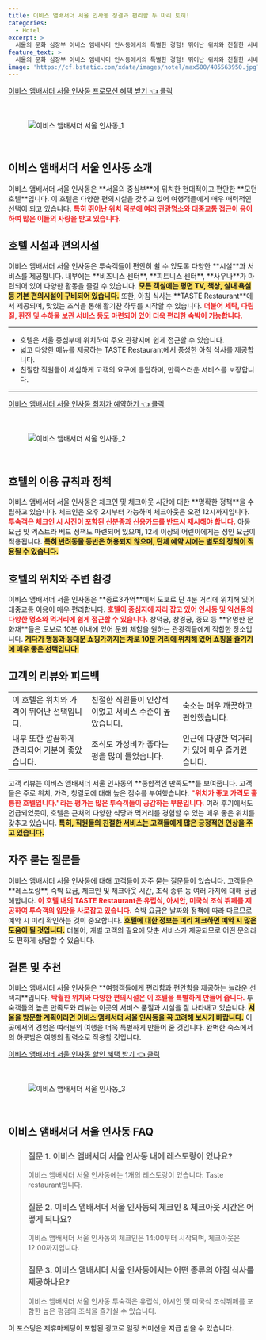 ```yaml
---
title: 이비스 앰배서더 서울 인사동 청결과 편리함 두 마리 토끼!
categories:
  - Hotel
excerpt: >
  서울의 문화 심장부 이비스 앰배서더 인사동에서의 특별한 경험! 뛰어난 위치와 친절한 서비스 가성비 최고의 조식까지 모든 여행객의 마음을 사로잡는 이곳에서 완벽한 휴식을 즐겨보세요!
feature_text: >
  서울의 문화 심장부 이비스 앰배서더 인사동에서의 특별한 경험! 뛰어난 위치와 친절한 서비스 가성비 최고의 조식까지 모든 여행객의 마음을 사로잡는 이곳에서 완벽한 휴식을 즐겨보세요!
image: 'https://cf.bstatic.com/xdata/images/hotel/max500/485563950.jpg?k=748210eca10136968d20803df53123cdae6c77aa5cb1663583fd080c4056443d&o=&hp=1'
---
```


<p><a class="modoo-button" href="https://tinyurl.com/256eq3ew" rel="nofollow noopener">이비스 앰배서더 서울 인사동 프로모션 혜택 받기 👈 클릭</a></p><br/>
<figure class="image"><img alt="이비스 앰배서더 서울 인사동_1" src="https://cf.bstatic.com/xdata/images/hotel/max1024x768/252156245.jpg?k=ee5cf90fefb82349daaf9ef3849a9dd67539dccfc3806671e057e9387d40f5cd&amp;o=&amp;hp=1"/></figure><br/>

<h2 id="이비스_앰배서더_서울_인사동_소개">이비스 앰배서더 서울 인사동 소개</h2>
<p>이비스 앰배서더 서울 인사동은 **서울의 중심부**에 위치한 현대적이고 편안한 **모던 호텔**입니다. 이 호텔은 다양한 편의시설을 갖추고 있어 여행객들에게 매우 매력적인 선택이 되고 있습니다. <b><span style="color: #ee2323;">특히 뛰어난 위치 덕분에 여러 관광명소와 대중교통 접근이 용이하여 많은 이들의 사랑을 받고 있습니다.</span></b></p>
<h2 id="호텔_시설과_편의시설">호텔 시설과 편의시설</h2>
<p>이비스 앰배서더 서울 인사동은 투숙객들이 편안히 쉴 수 있도록 다양한 **시설**과 서비스를 제공합니다. 내부에는 **비즈니스 센터**, **피트니스 센터**, **사우나**가 마련되어 있어 다양한 활동을 즐길 수 있습니다. <b><span style="background-color: #ffe066;">모든 객실에는 평면 TV, 책상, 실내 욕실 등 기본 편의시설이 구비되어 있습니다.</span></b> 또한, 아침 식사는 **TASTE Restaurant**에서 제공되며, 맛있는 조식을 통해 활기찬 하루를 시작할 수 있습니다. <b><span style="color: #ee2323;">더불어 세탁, 다림질, 환전 및 수하물 보관 서비스 등도 마련되어 있어 더욱 편리한 숙박이 가능합니다.</span></b></p>
<hr/>
<ul>
<li>호텔은 서울 중심부에 위치하여 주요 관광지에 쉽게 접근할 수 있습니다.</li>
<li>넓고 다양한 메뉴를 제공하는 TASTE Restaurant에서 풍성한 아침 식사를 제공합니다.</li>
<li>친절한 직원들이 세심하게 고객의 요구에 응답하며, 만족스러운 서비스를 보장합니다.</li>
</ul>
<hr/>
<p><a class="modoo-button" href="https://tinyurl.com/256eq3ew" rel="nofollow noopener">이비스 앰배서더 서울 인사동 최저가 예약하기 👈 클릭</a></p><br/>
<figure class="image"><img alt="이비스 앰배서더 서울 인사동_2" src="https://cf.bstatic.com/xdata/images/hotel/max500/485563950.jpg?k=748210eca10136968d20803df53123cdae6c77aa5cb1663583fd080c4056443d&amp;o=&amp;hp=1"/></figure><br/>
<h2 id="호텔의_이용_규칙과_정책">호텔의 이용 규칙과 정책</h2>
<p>이비스 앰배서더 서울 인사동은 체크인 및 체크아웃 시간에 대한 **명확한 정책**을 수립하고 있습니다. 체크인은 오후 2시부터 가능하며 체크아웃은 오전 12시까지입니다. <b><span style="color: #ee2323;">투숙객은 체크인 시 사진이 포함된 신분증과 신용카드를 반드시 제시해야 합니다.</span></b> 아동 요금 및 엑스트라 베드 정책도 마련되어 있으며, 12세 이상의 어린이에게는 성인 요금이 적용됩니다. <b><span style="background-color: #ffe066;">특히 반려동물 동반은 허용되지 않으며, 단체 예약 시에는 별도의 정책이 적용될 수 있습니다.</span></b></p>
<h2 id="호텔의_위치와_주변_환경">호텔의 위치와 주변 환경</h2>
<p>이비스 앰배서더 서울 인사동은 **종로3가역**에서 도보로 단 4분 거리에 위치해 있어 대중교통 이용이 매우 편리합니다. <b><span style="color: #ee2323;">호텔이 중심지에 자리 잡고 있어 인사동 및 익선동의 다양한 명소와 먹거리에 쉽게 접근할 수 있습니다.</span></b> 창덕궁, 창경궁, 종묘 등 **유명한 문화재**들은 도보로 10분 이내에 있어 문화 체험을 원하는 관광객들에게 적합한 장소입니다. <b><span style="background-color: #ffe066;">게다가 명동과 동대문 쇼핑가까지는 차로 10분 거리에 위치해 있어 쇼핑을 즐기기에 매우 좋은 선택입니다.</span></b></p>
<h2 id="고객의_리뷰와_피드백">고객의 리뷰와 피드백</h2>
<table>
<tr>
<td>이 호텔은 위치와 가격이 뛰어난 선택입니다.</td>
<td>친절한 직원들이 인상적이었고 서비스 수준이 높았습니다.</td>
<td>숙소는 매우 깨끗하고 편안했습니다.</td>
</tr>
<tr>
<td>내부 또한 깔끔하게 관리되어 기분이 좋았습니다.</td>
<td>조식도 가성비가 좋다는 평을 많이 들었습니다.</td>
<td>인근에 다양한 먹거리가 있어 매우 즐거웠습니다.</td>
</tr>
</table>
<p>고객 리뷰는 이비스 앰배서더 서울 인사동의 **종합적인 만족도**를 보여줍니다. 고객들은 주로 위치, 가격, 청결도에 대해 높은 점수를 부여했습니다. <b><span style="color: #ee2323;">"위치가 좋고 가격도 훌륭한 호텔입니다."라는 평가는 많은 투숙객들이 공감하는 부분입니다.</span></b> 여러 후기에서도 언급되었듯이, 호텔은 근처의 다양한 식당과 먹거리를 경험할 수 있는 매우 좋은 위치를 갖추고 있습니다. <b><span style="background-color: #ffe066;">특히, 직원들의 친절한 서비스는 고객들에게 많은 긍정적인 인상을 주고 있습니다.</span></b></p>
<h2 id="자주_묻는_질문들">자주 묻는 질문들</h2>
<p>이비스 앰배서더 서울 인사동에 대해 고객들이 자주 묻는 질문들이 있습니다. 고객들은 **레스토랑**, 숙박 요금, 체크인 및 체크아웃 시간, 조식 종류 등 여러 가지에 대해 궁금해합니다. <b><span style="color: #ee2323;">이 호텔 내의 TASTE Restaurant은 유럽식, 아시안, 미국식 조식 뷔페를 제공하여 투숙객의 입맛을 사로잡고 있습니다.</span></b> 숙박 요금은 날짜와 정책에 따라 다르므로 예약 시 미리 확인하는 것이 중요합니다. <b><span style="background-color: #ffe066;">호텔에 대한 정보는 미리 체크하면 예약 시 많은 도움이 될 것입니다.</span></b> 더불어, 개별 고객의 필요에 맞춘 서비스가 제공되므로 어떤 문의라도 편하게 상담할 수 있습니다.</p>
<h2 id="결론_및_추천">결론 및 추천</h2>
<p>이비스 앰배서더 서울 인사동은 **여행객들에게 편리함과 편안함을 제공하는 놀라운 선택지**입니다. <b><span style="color: #ee2323;">탁월한 위치와 다양한 편의시설은 이 호텔을 특별하게 만들어 줍니다.</span></b> 투숙객들의 높은 만족도와 리뷰는 이곳의 서비스 품질과 시설을 잘 나타내고 있습니다. <b><span style="background-color: #ffe066;">서울을 방문할 계획이라면 이비스 앰배서더 서울 인사동을 꼭 고려해 보시기 바랍니다.</span></b> 이곳에서의 경험은 여러분의 여행을 더욱 특별하게 만들어 줄 것입니다. 완벽한 숙소에서의 하룻밤은 여행의 활력소로 작용할 것입니다.</p>

<p><a class="modoo-button" href="https://tinyurl.com/256eq3ew" rel="nofollow noopener">이비스 앰배서더 서울 인사동 할인 혜택 받기 👈 클릭</a></p><br>

<figure class="image"><img src="https://cf.bstatic.com/xdata/images/hotel/max500/24030542.jpg?k=4fde3742122db554cfa2a383de18557eaccb4aabe4c863a66a39a92177c83f6e&o=&hp=1" alt="이비스 앰배서더 서울 인사동_3"></figure><br>
<h2 id="이비스 앰배서더 서울 인사동_FAQ">이비스 앰배서더 서울 인사동 FAQ</h2>
<div itemscope="" itemtype="https://schema.org/FAQPage"> 
<blockquote> 
<div itemscope="" itemprop="mainEntity" itemtype="https://schema.org/Question"> 
<h3 id="질문_1" itemprop="name">질문 1. 이비스 앰배서더 서울 인사동 내에 레스토랑이 있나요?</h3> 
<div itemscope="" itemprop="acceptedAnswer" itemtype="https://schema.org/Answer"> 
<span itemprop="text"> 
<p>이비스 앰배서더 서울 인사동에는 1개의 레스토랑이 있습니다: Taste restaurant입니다.</p> 
</span> 
</div> 
</div> 
<div itemscope="" itemprop="mainEntity" itemtype="https://schema.org/Question"> 
<h3 id="질문_2" itemprop="name">질문 2. 이비스 앰배서더 서울 인사동의 체크인 & 체크아웃 시간은 어떻게 되나요?</h3> 
<div itemscope="" itemprop="acceptedAnswer" itemtype="https://schema.org/Answer"> 
<span itemprop="text"> 
<p>이비스 앰배서더 서울 인사동의 체크인은 14:00부터 시작되며, 체크아웃은 12:00까지입니다.</p> 
</span> 
</div> 
</div> 
<div itemscope="" itemprop="mainEntity" itemtype="https://schema.org/Question"> 
<h3 id="질문_3" itemprop="name">질문 3. 이비스 앰배서더 서울 인사동에서는 어떤 종류의 아침 식사를 제공하나요?</h3> 
<div itemscope="" itemprop="acceptedAnswer" itemtype="https://schema.org/Answer"> 
<span itemprop="text"> 
<p>이비스 앰배서더 서울 인사동 투숙객은 유럽식, 아시안 및 미국식 조식뷔페를 포함한 높은 평점의 조식을 즐기실 수 있습니다.</p> 
</span> 
</div> 
</div> 
</blockquote> 
</div><p>이 포스팅은 제휴마케팅이 포함된 광고로 일정 커미션을 지급 받을 수 있습니다.</p>

